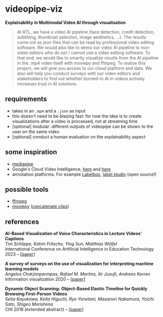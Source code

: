 # videopipe-viz

**Explainability in Multimodal Video AI through visualisation**

> At RTL, we have a video AI pipeline (face detection, credit detection, subtitling, thumbnail selection, image aesthetics, …). The results come out as json files that can be read by professional video editing software. We would also like to demo our video AI pipeline to non-video editors who do not / cannot use a video editing software. To that end, we would like to smartly visualize results from the AI pipeline in the .mp4 video itself with moviepy and ffmpeg.
> To realise this project, we will give you access to our cloud platform and data. We also will help you conduct surveys with our video editors and stakeholders to find out whether burned-in AI in videos actively increases trust in AI solutions.

## requirements

- takes in an `.mp4` and a `.json` as input
- this doesn't need to be blazing fast: for now the idea is to create visualizations after a video is processed, not at streaming time 
- [optional] modular: different outputs of videopipe can be shown to the user on the same video  
- [optional] conduct a human evaluation on the explainability aspect

## some inspiration

- [mediapipe](https://github.com/google/mediapipe)
- Google's Cloud Video Intelligence, [here](https://youtu.be/hX71H78UYAc?t=845) and [here](https://youtu.be/hX71H78UYAc?t=974)
- annotation platforms. For example [Labelbox](https://docs.labelbox.com/docs/video-annotations), [label studio](https://github.com/heartexlabs/label-studio) (open source!)

## possible tools

- [ffmpeg](https://ffmpeg.org/)
- [moviepy](https://zulko.github.io/moviepy/) ([concatenate clips](https://zulko.github.io/moviepy/getting_started/compositing.html))

## references

**AI-Based Visualization of Voice Characteristics in Lecture Videos’ Captions**  
*Tim Schlippe, Katrin Fritsche, Ying Sun, Matthias Wölfel*  
International Conference on Artificial Intelligence in Education Technology 2023 – [[paper](https://link.springer.com/chapter/10.1007/978-981-19-8040-4_8)]

**A survey of surveys on the use of visualization for interpreting machine learning models**  
*Angelos Chatzimparmpas, Rafael M. Martins, Ilir Jusufi, Andreas Kerren*  
Information visualization 2020 – [[paper](https://journals.sagepub.com/doi/10.1177/1473871620904671)]

**Dynamic Object Scanning: Object-Based Elastic Timeline for Quickly Browsing First-Person Videos**  
*Seita Kayukawa, Keita Higuchi, Ryo Yonetani, Masanori Nakamura, Yoichi Sato, Shigeo Morishima*  
CHI 2018 (extended abstract) – [[paper](https://dl.acm.org/doi/pdf/10.1145/3170427.3186501)]


